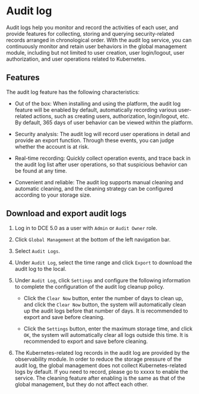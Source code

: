 # Audit log

Audit logs help you monitor and record the activities of each user, and provide features for collecting, storing and querying security-related records arranged in chronological order.
With the audit log service, you can continuously monitor and retain user behaviors in the global management module, including but not limited to user creation, user login/logout, user authorization, and user operations related to Kubernetes.

## Features

The audit log feature has the following characteristics:

- Out of the box: When installing and using the platform, the audit log feature will be enabled by default, automatically recording various user-related actions, such as creating users, authorization, login/logout, etc. By default, 365 days of user behavior can be viewed within the platform.

- Security analysis: The audit log will record user operations in detail and provide an export function. Through these events, you can judge whether the account is at risk.

- Real-time recording: Quickly collect operation events, and trace back in the audit log list after user operations, so that suspicious behavior can be found at any time.

- Convenient and reliable: The audit log supports manual cleaning and automatic cleaning, and the cleaning strategy can be configured according to your storage size.

## Download and export audit logs

1. Log in to DCE 5.0 as a user with `Admin` or `Audit Owner` role.

    

2. Click `Global Management` at the bottom of the left navigation bar.

    

3. Select `Audit Logs`.

    

4. Under `Audit Log`, select the time range and click `Export` to download the audit log to the local.

    

5. Under `Audit Log`, click `Settings` and configure the following information to complete the configuration of the audit log cleanup policy.

    

    - Click the `Clear Now` button, enter the number of days to clean up, and click the `Clear Now` button, the system will automatically clean up the audit logs before that number of days. It is recommended to export and save before cleaning.

    - Click the `Settings` button, enter the maximum storage time, and click `OK`, the system will automatically clear all logs outside this time. It is recommended to export and save before cleaning.

6. The Kubernetes-related log records in the audit log are provided by the observability module. In order to reduce the storage pressure of the audit log, the global management does not collect Kubernetes-related logs by default.
   If you need to record, please go to xxxxx to enable the service. The cleaning feature after enabling is the same as that of the global management, but they do not affect each other.
